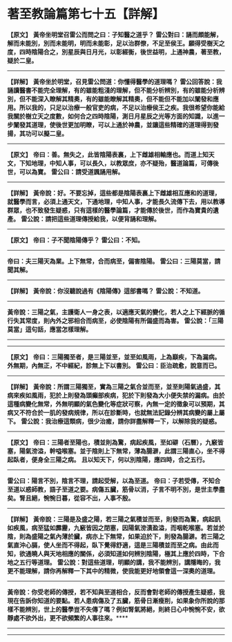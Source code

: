 # 著至教論篇第七十五【詳解】

**【原文】**
**黃帝坐明堂召雷公而問之曰：子知醫之道乎？**
**雷公對曰：誦而頗能解，解而未能別，別而未能明，明而未能彰，足以治群僚，不足至侯王。願得受樹天之度，四時陰陽合之，別星辰與日月光，以彰經衡，後世益明，上通神農，著至教，疑於二皇。**
****
**【詳解】**
**黃帝坐於明堂，召見雷公問道：你懂得醫學的道理嗎？**
**雷公回答說：我誦讀醫書不能完全理解，有的雖能粗淺的理解，但不能分析辨別，有的雖能分析辨別，但不能深入瞭解其精奧，有的雖能瞭解其精奧，但不能但不能加以闡發和應用。所以我的，只足以治療一般官吏的病，不足以治療侯王之疾。我很希望你能給我關於樹立天之度數，如何合之四時陰陽，測日月星辰之光等方面的知識，以進一步闡發其道理，使後世更加明瞭，可以上通於神農，並讓這些精確的道理得到發揚，其功可以擬二皇。**
****
**【原文】**
**帝曰：善。無失之，此皆陰陽表裏，上下雌雄相輸應也。而道上知天文，下知地理，中知人事，可以長久，以教眾庶，亦不疑殆，醫道論篇，可傳後世，可以為寶。**
**雷公曰：請受道諷誦用解。**
****
**【詳解】**
**黃帝說：好。不要忘掉，這些都是陰陽表裏上下雌雄相互應和的道理，就醫學而言，必須上通天文，下通地理，中知人事，才能長久流傳下去，用以教導群眾，也不致發生疑惑，只有這樣的醫學論篇，才能傳於後世，而作為寶貴的遺產。**
**雷公說：請把這些道理傳授給我，以便背誦和理解。**
****
**【原文】**
**帝曰：子不聞陰陽傳乎？**
**雷公曰：不知。**
****
**帝曰：夫三陽天為業。上下無常，合而病至，偏害陰陽。**
**雷公曰：三陽莫當，請聞其解。**
****
**【詳解】**
**黃帝說：你沒聽說過有《陰陽傳》這部書嗎？**
**雷公說：不知道。**
****
**黃帝說：三陽之氣，主護衛人一身之表，以適應天氣的變化，若人之上下經脈的循行失其常度，則內外之邪相合而病至，必使陰陽有所偏盛而為害。**
**雷公說：「三陽莫當」這句話，應當怎樣理解。**
****
****
**【原文】**
**帝曰：三陽獨至者，是三陽並至，並至如風雨，上為巔疾，下為漏病。外無期，內無正，不中經紀，診無上下以書別。**
**雷公曰：臣治疏愈，說意而已。**
****
**【詳解】**
**黃帝說：所謂三陽獨至，實為三陽之氣合並而至，並至則陽氣過盛，其病來疾如風雨，犯於上則發為頭癲部疾病，犯於下則發為大小便失禁的漏病。由於這種病變化無常，外無明顯的氣色變化等症狀可察，內無一定的徵象可以預期，其病又不符合於一肌的發病規律，所以在診斷時，也就無法記錄分辨其病變的屬上屬下。**
**雷公說：我治療這類病，很少治癒，請你詳盡解釋一下，以解除我的疑惑。**
****
**【原文】**
**帝曰：三陽者至陽也，積並則為驚，病起疾風，至如礔（石曆），九竅皆塞，陽氣滂溢，幹嗌喉塞。並于陰則上下無常，薄為腸澼，此謂三陽直心，坐不得起臥者，便身全三陽之病。**
**且以知天下，何以別陰陽，應四時，合之五行。**
****
**雷公曰：陽言不別，陰言不理，請起受解，以為至道。**
**帝曰：子若受傳，不知合至道以惑師教，語子至道之要。病傷五臟，筋骨以消，子言不明不別，是世主學盡矣。腎且絕，惋惋日暮，從容不出，人事不殷。**
****
**【詳解】**
**黃帝說：三陽是及盛之陽，若三陽之氣積並而至，則發而為驚，病起訊如疾風，病至猛如霹靂，九竅皆因之閉塞，因陽氣滂漬盈溢，而咽乾喉塞。若並於陰，則為盛陽之氣內薄於臟，病亦上下無常，如果迫於下，則發為腸澼。若三陽之氣直沖心膈，使人坐而不得起，臥下覺得舒適，這是三陽積並而至之病。由此而知，欲通曉人與天地相應的關係，必須知道如何辨別陰陽，極其上應於四時，下合地之五行等道理。**
**雷公說：對這些道理，明顯的講，我不能辨別，講隱晦的，我更不能理解，請你再解釋一下其中的精微，使我能更好地領會這一深奧的道理。**
****
**黃帝說：你受老師的傳授，若不知與至道相合，反而會對老師的傳授產生疑惑，我現在告訴你知道的要點。若人患病傷及了五臟，筋骨日漸瘦削，如果象你所說的那樣不能辨別，世上的醫學豈不失傳了嗎？例如腎氣將絕，則終日心中惋惋不安，欲靜處不欲外出，更不欲頻繁的人事往來。******
****
****


